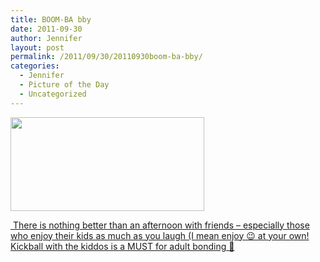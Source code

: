 ```yaml
---
title: BOOM-BA bby
date: 2011-09-30
author: Jennifer
layout: post
permalink: /2011/09/30/20110930boom-ba-bby/
categories:
  - Jennifer
  - Picture of the Day
  - Uncategorized
---
```

[<img title="IMG_0929" height="150" alt="" width="310" class="alignnone size-thumbnail wp-image-1104" src="http://static.squarespace.com/static/50db6bb3e4b015296cd43789/50dfa5b1e4b0dc6320e0b5ea/50dfa5b3e4b0dc6320e0b837/1317391410000/?format=original" />](http://www.flickr.com/photos/jenniferandJennifers_photos/sets/72157627665283575/)

[ ](http://www.flickr.com/photos/jenniferandJennifers_photos/sets/72157627665283575/)[There is nothing better than an afternoon with friends &#8211; especially those who enjoy their kids as much as you laugh (I mean enjoy 😉 at your own! Kickball with the kiddos is a MUST for adult bonding 🙂](http://www.flickr.com/photos/jenniferandJennifers_photos/sets/72157627665283575/)
